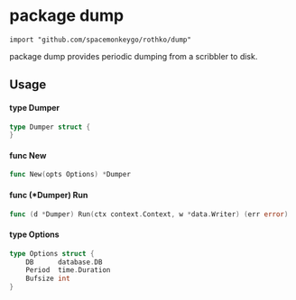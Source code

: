 # package dump

`import "github.com/spacemonkeygo/rothko/dump"`

package dump provides periodic dumping from a scribbler to disk.

## Usage

#### type Dumper

```go
type Dumper struct {
}
```


#### func  New

```go
func New(opts Options) *Dumper
```

#### func (*Dumper) Run

```go
func (d *Dumper) Run(ctx context.Context, w *data.Writer) (err error)
```

#### type Options

```go
type Options struct {
	DB      database.DB
	Period  time.Duration
	Bufsize int
}
```
